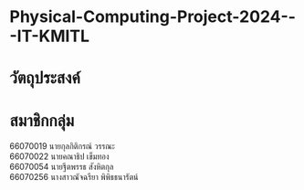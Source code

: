 # Physical-Computing-Project-2024---IT-KMITL

# วัตถุประสงค์

# สมาชิกกลุ่ม
66070019 นายกุลกิติกรณ์ วรรณะ
<br>66070022 นายคณาธิป เข็มทอง
<br>66070054 นายฐีตพรรธ สังหิตกุล
<br>66070256 นางสาวณัจฉรียา พิพิธธนารัตน์
